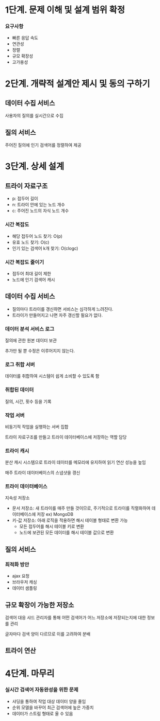 # 1단계. 문제 이해 및 설계 범위 확정

### 요구사항

- 빠른 응답 속도
- 연관성
- 정렬
- 규모 확장성
- 고가용성

# 2단계. 개략적 설계안 제시 및 동의 구하기

## 데이터 수집 서비스

사용자의 질의를 실시간으로 수집

## 질의 서비스

주어진 질의에 인기 검색어를 정렬하여 제공

# 3단계. 상세 설계

## 트라이 자료구조

- p: 접두어 길이
- n: 트라이 안에 있는 노드 개수
- c: 주어진 노드의 자식 노드 개수

### 시간 복잡도

- 해당 접두어 노드 찾기: O(p)
- 유효 노드 찾기: O(c)
- 인기 있는 검색어 k개 찾기: O(clogc)

### 시간 복잡도 줄이기

- 접두어 최대 길이 제한
- 노드에 인기 검색어 캐시

## 데이터 수집 서비스

- 질의마다 트라이를 갱신하면 서비스는 심각하게 느려진다.
- 트라이가 만들어지고 나면 자주 갱신할 필요가 없다.

### 데이터 분석 서비스 로그

질의에 관한 원본 데이터 보관

추가만 될 뿐 수정은 이루어지지 않는다.

### 로그 취합 서버

데이터를 취합하여 시스템이 쉽게 소비할 수 있도록 함

### 취합된 데이터

질의, 시간, 횟수 등을 기록

### 작업 서버

비동기적 작업을 실행하는 서버 집합

트라이 자료구조를 만들고 트라이 데이터베이스에 저장하는 역할 담당

### 트라이 캐시

분산 캐시 시스템으로 트라이 데이터를 메모리에 유지하여 읽기 연산 성능을 높임

매주 트라이 데이터베이스의 스냅샷을 갱신

### 트라이 데이터베이스

지속성 저장소

- 문서 저장소: 새 트라이를 매주 만들 것이므로, 주기적으로 트라이를 직렬화하여 데이터베이스에 저장 ex) MongoDB
- 키-값 저장소: 아래 로직을 적용하면 해시 테이블 형태로 변환 가능
    - 모든 접두어를 해시 테이블 키로 변환
    - 노드에 보관된 모든 데이터를 해시 테이블 값으로 변환

## 질의 서비스

### 최적화 방안

- ajax 요청
- 브라우저 캐싱
- 데이터 샘플링

## 규모 확장이 가능한 저장소

검색어 대응 샤드 관리자를 통해 어떤 검색어가 어느 저장소에 저장되는지에 대한 정보를 관리

글자마다 검색 양이 다르므로 이를 고려하여 분배

## 트라이 연산

# 4단계. 마무리

### 실시간 검색어 자동완성을 위한 문제

- 샤딩을 통하여 작업 대상 데이터 양을 줄임
- 순위 모델을 바꾸어 최근 검색어에 높은 가중치
- 데이터가 스트림 형태로 올 수 있음
